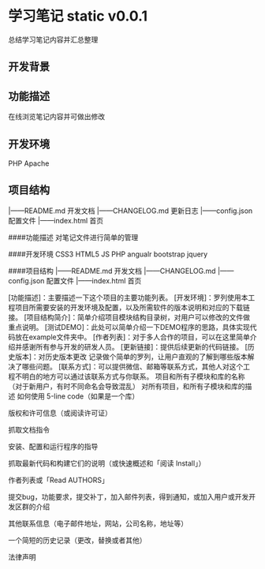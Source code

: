﻿# 学习笔记 static v0.0.1

总结学习笔记内容并汇总整理


## 开发背景

## 功能描述
在线浏览笔记内容并可做出修改

## 开发环境
PHP Apache

## 项目结构 
|——README.md      开发文档
|——CHANGELOG.md   更新日志
|——config.json    配置文件
|——index.html     首页



####功能描述
对笔记文件进行简单的管理

####开发环境
CSS3 HTML5 JS PHP angualr bootstrap jquery

####项目结构
|——README.md      开发文档
|——CHANGELOG.md
|——config.json    配置文件
|——index.html     首页

[功能描述]：主要描述一下这个项目的主要功能列表。
[开发环境]：罗列使用本工程项目所需要安装的开发环境及配置，以及所需软件的版本说明和对应的下载链接。
[项目结构简介]：简单介绍项目模块结构目录树，对用户可以修改的文件做重点说明。
[测试DEMO]：此处可以简单介绍一下DEMO程序的思路，具体实现代码放在example文件夹中。
[作者列表]：对于多人合作的项目，可以在这里简单介绍并感谢所有参与开发的研发人员。
[更新链接]：提供后续更新的代码链接。
[历史版本]：对历史版本更改 记录做个简单的罗列，让用户直观的了解到哪些版本解决了哪些问题。
[联系方式]：可以提供微信、邮箱等联系方式，其他人对这个工程不明白的地方可以通过该联系方式与你联系。
项目和所有子模块和库的名称（对于新用户，有时不同命名会导致混乱）
对所有项目，和所有子模块和库的描述
如何使用 5-line code（如果是一个库）

版权和许可信息（或阅读许可证）

抓取文档指令

安装、配置和运行程序的指导

抓取最新代码和构建它们的说明（或快速概述和「阅读 Install」）

作者列表或「Read AUTHORS」

提交bug，功能要求，提交补丁，加入邮件列表，得到通知，或加入用户或开发开发区群的介绍

其他联系信息（电子邮件地址，网站，公司名称，地址等）

一个简短的历史记录（更改，替换或者其他）

法律声明
